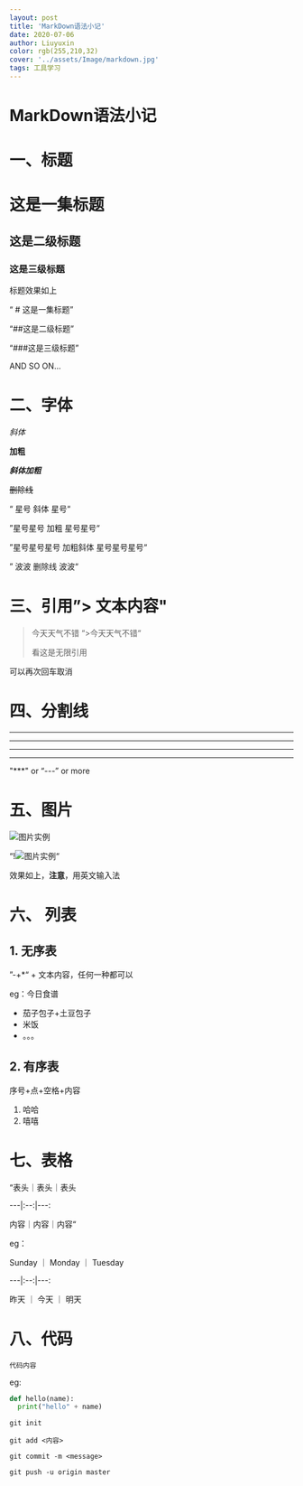 ```yaml
---
layout: post
title: 'MarkDown语法小记'
date: 2020-07-06
author: Liuyuxin
color: rgb(255,210,32)
cover: '../assets/Image/markdown.jpg'
tags: 工具学习
---
```

# MarkDown语法小记

# 一、标题

# 这是一集标题

## 这是二级标题

### 这是三级标题

标题效果如上

“ # 这是一集标题”

“##这是二级标题”

“###这是三级标题” 

AND SO ON...

# 二、字体



*斜体*

**加粗**

***斜体加粗***

~~删除线~~

“ 星号 斜体 星号“

”星号星号 加粗 星号星号“

”星号星号星号 加粗斜体 星号星号星号“

” 波波 删除线 波波“

# 三、引用”> 文本内容"

> 今天天气不错 “>今天天气不错“
>
> 看这是无限引用

可以再次回车取消

# 四、分割线

---

----

***

***********

"***" or “---” or more



# 五、图片

![图片实例](/assets/photo.jpeg)

“!![图片实例](/assets/photo.jpeg)“

效果如上，**注意**，用英文输入法

# 六、 列表

## 1. 无序表

”-+*“ + 文本内容，任何一种都可以

eg：今日食谱

- 茄子包子+土豆包子
- 米饭
- 。。。

## 2. 有序表

序号+点+空格+内容

1. 哈哈
2. 嘻嘻

# 七、表格

“表头｜表头｜表头

---|:--:|---:

内容｜内容｜内容“

eg：

Sunday ｜ Monday ｜ Tuesday 

---|:--:|---:

昨天 ｜ 今天 ｜ 明天

# 八、代码

`代码内容`

eg:

```python
def hello(name):
  print("hello" + name)
```



`git init`

`git add <内容>`

`git commit -m <message>`

`git push -u origin master`



